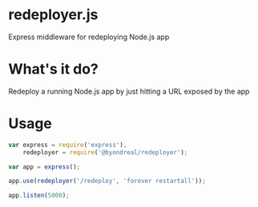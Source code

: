 # redeployer.js
Express middleware for redeploying Node.js app

# What's it do?
Redeploy a running Node.js app by just hitting a URL exposed by the app

# Usage
```js
var express = require('express'),
    redeployer = require('@byondreal/redeployer');

var app = express();

app.use(redeployer('/redeploy', 'forever restartall'));

app.listen(5000);
```

